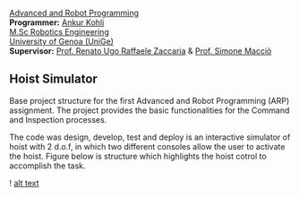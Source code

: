 [Advanced and Robot Programming](https://corsi.unige.it/en/off.f/2022/ins/60228?codcla=10635)<br>
**Programmer:** [Ankur Kohli](https://github.com/ankurkohli007)<br>
[M.Sc Robotics Engineering](https://corsi.unige.it/corsi/10635)<br>
[University of Genoa (UniGe)](https://unige.it/en)<br>
**Supervisor:** [Prof. Renato Ugo Raffaele Zaccaria](https://rubrica.unige.it/personale/VUFOXVhs) & [Prof. Simone Macciò](https://rubrica.unige.it/personale/UUNAWFho)

## Hoist Simulator

Base project structure for the first Advanced and Robot Programming (ARP) assignment. The project provides the basic functionalities for the Command and Inspection processes. 

The code was design, develop, test and deploy is an interactive simulator of hoist with 2 d.o.f, in which two different consoles allow the user to activate the hoist. Figure below is structure which highlights the hoist cotrol to accomplish the task.

! [alt text](image1.png)
